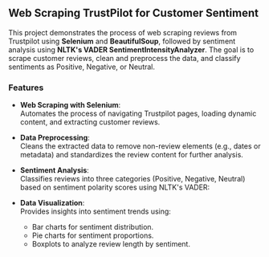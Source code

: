 ## Web Scraping TrustPilot for Customer Sentiment

This project demonstrates the process of web scraping reviews from Trustpilot using **Selenium** and **BeautifulSoup**, followed by sentiment analysis using **NLTK's VADER SentimentIntensityAnalyzer**. The goal is to scrape customer reviews, clean and preprocess the data, and classify sentiments as Positive, Negative, or Neutral.

### Features

- **Web Scraping with Selenium**:  
  Automates the process of navigating Trustpilot pages, loading dynamic content, and extracting customer reviews.

- **Data Preprocessing**:  
  Cleans the extracted data to remove non-review elements (e.g., dates or metadata) and standardizes the review content for further analysis.

- **Sentiment Analysis**:  
  Classifies reviews into three categories (Positive, Negative, Neutral) based on sentiment polarity scores using NLTK's VADER:

- **Data Visualization**:  
  Provides insights into sentiment trends using:
  - Bar charts for sentiment distribution.
  - Pie charts for sentiment proportions.
  - Boxplots to analyze review length by sentiment.
